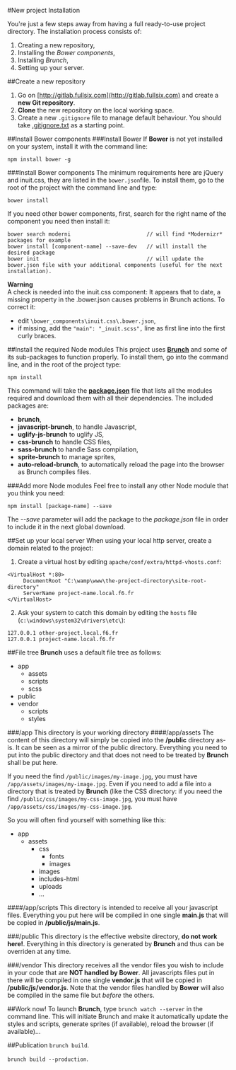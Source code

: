 #New project Installation

You're just a few steps away from having a full ready-to-use project directory. The installation process consists of:

1. Creating a new repository,
1. Installing the *Bower components*,
3. Installing *Brunch*,
4. Setting up your server.

##Create a new repository
1. Go on [http://gitlab.fullsix.com](http://gitlab.fullsix.com) and create a **new Git repository**.
2. **Clone** the new repository on the local working space.
3. Create a new `.gitignore` file to manage default behaviour. You should take [.gitignore.txt](.gitignore.txt) as a starting point.

##Install Bower components
###Install Bower
If **Bower** is not yet installed on your system, install it with the command line:
```
npm install bower -g
```

###Install Bower components
The minimum requirements here are jQuery and inuit.css, they are listed in the `bower.json`file. To install them, go to the root of the project with the command line and type:
```
bower install
```

If you need other bower components, first, search for the right name of the component you need then install it:
```
bower search moderni						// will find *Modernizr* packages for example
bower install [component-name] --save-dev	// will install the desired package
bower init									// will update the bower.json file with your additional components (useful for the next installation).
```

**Warning**  
A check is needed into the inuit.css component: It appears that to date, a missing property in the .bower.json causes problems in Brunch actions. To correct it:

* edit `\bower_components\inuit.css\.bower.json`,
* if missing, add the `"main": "_inuit.scss",` line as first line into the first curly braces.

##Install the required Node modules
This project uses **[Brunch](http://brunch.io)** and some of its sub-packages to function properly. To install them, go into the command line, and in the root of the project type:
```
npm install
```

This command will take the **[package.json](package.json)** file that lists all the modules required and download them with all their dependencies. The included packages are:

* **brunch**,
* **javascript-brunch**, to handle Javascript,
* **uglify-js-brunch** to uglify JS,
* **css-brunch** to handle CSS files,
* **sass-brunch** to handle Sass compilation,
* **sprite-brunch** to manage sprites,
* **auto-reload-brunch**, to automatically reload the page into the browser as Brunch compiles files.

###Add more Node modules
Feel free to install any other Node module that you think you need:
```
npm install [package-name] --save
```

The *--save* parameter will add the package to the *package.json* file in order to include it in the next global download.

##Set up your local server
When using your local http server, create a domain related to the project:

1. Create a virtual host by editing `apache/conf/extra/httpd-vhosts.conf`:
```apache_conf
<VirtualHost *:80>
     DocumentRoot "C:\wamp\www\the-project-directory\site-root-directory"
     ServerName project-name.local.f6.fr
</VirtualHost>
```
2. Ask your system to catch this domain by editing the `hosts` file (`c:\windows\system32\drivers\etc\`):
```
127.0.0.1 other-project.local.f6.fr
127.0.0.1 project-name.local.f6.fr
```

##File tree
**Brunch** uses a default file tree as follows:

- app
	- assets
	- scripts
	- scss
- public
- vendor
	- scripts
	- styles

###/app
This directory is your working directory
####/app/assets
The content of this directory will simply be copied into the **/public** directory as-is. It can be seen as a mirror of the public directory. Everything you need to put into the public directory and that does not need to be treated by **Brunch** shall be put here.

If you need the find `/public/images/my-image.jpg`, you must have `/app/assets/images/my-image.jpg`. Even if you need to add a file into a directory that is treated by **Brunch** (like the CSS directory: if you need the find `/public/css/images/my-css-image.jpg`, you must have `/app/assets/css/images/my-css-image.jpg`.

So you will often find yourself with something like this:

- app
	- assets
		- css
			- fonts
			- images
		- images
		- includes-html
		- uploads
		- ...

####/app/scripts
This directory is intended to receive all your javascript files. Everything you put here will be compiled in one single **main.js** that will be copied in **/public/js/main.js**.

###/public
This directory is the effective website directory, **do not work here!**. Everything in this directory is generated by **Brunch** and thus can be overriden at any time.

###/vendor
This directory receives all the vendor files you wish to include in your code that are **NOT handled by Bower**. All javascripts files put in there will be compiled in one single **vendor.js** that will be copied in **/public/js/vendor.js**. Note that the vendor files handled by **Bower** will also be compiled in the same file but *before* the others.

##Work now!
To launch **Brunch**, type `brunch watch --server` in the command line. This will initiate Brunch and make it automatically update the styles and scripts, generate sprites (if available), reload the browser (if available)...

##Publication
`brunch build`.

`brunch build --production`.
